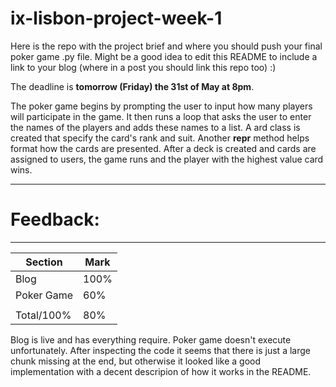 # ix-lisbon-project-week-1

Here is the repo with the project brief and where you should push your final poker game .py file. Might be a good idea to edit this README to include a link to your blog (where in a post you should link this repo too) :) 

The deadline is **tomorrow (Friday) the 31st of May at 8pm**.


The poker game begins by prompting the user to input how many players will participate in the game. It then runs a loop that asks the user to enter the names of the players and adds these names to a list. A ard class is created that specify the card's rank and suit. Another __repr__ method helps format how the cards are presented. After a deck is created and cards are assigned to users, the game runs and the player with the highest value card wins.

------------------------------------------------------------------------------------------------
# Feedback: 
------------------------------------------------------------------------------------------------

| Section | Mark | 
|---|---| 
| Blog | 100% | 
| Poker Game | 60% |
||| 
| Total/100% | 80% | 

Blog is live and has everything require. Poker game doesn't execute unfortunately. After inspecting the code it seems that there is just a large chunk missing at the end, but otherwise it looked like a good implementation with a decent descripion of how it works in the README.
